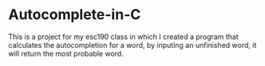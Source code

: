 # Autocomplete-in-C
This is a project for my esc190 class in which I created a program that calculates the autocompletion for a word, by inputing an unfinished word, it will return the most probable word.
